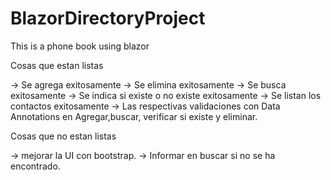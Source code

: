 # BlazorDirectoryProject
This is a phone book using blazor


Cosas que estan listas

-> Se agrega exitosamente
-> Se elimina exitosamente
-> Se busca exitosamente
-> Se indica si existe o no existe exitosamente
-> Se listan los contactos exitosamente
-> Las respectivas validaciones con Data Annotations en Agregar,buscar, verificar
si existe y eliminar.

Cosas que no estan listas

-> mejorar la UI con bootstrap.
-> Informar en buscar si no se ha encontrado.